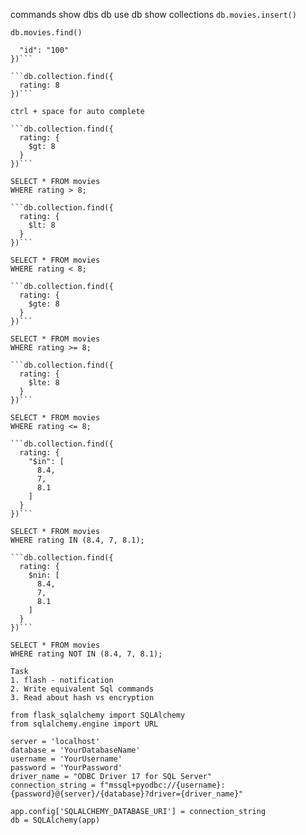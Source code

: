 commands
show dbs
db
use db
show collections
```db.movies.insert()```

```db.movies.find()```

```db.collection.find({
  "id": "100"
})```

```db.collection.find({
  rating: 8
})```

ctrl + space for auto complete

```db.collection.find({
  rating: {
    $gt: 8
  }
})```

SELECT * FROM movies
WHERE rating > 8;

```db.collection.find({
  rating: {
    $lt: 8
  }
})```

SELECT * FROM movies
WHERE rating < 8;

```db.collection.find({
  rating: {
    $gte: 8
  }
})```

SELECT * FROM movies
WHERE rating >= 8;

```db.collection.find({
  rating: {
    $lte: 8
  }
})```

SELECT * FROM movies
WHERE rating <= 8;

```db.collection.find({
  rating: {
    "$in": [
      8.4,
      7,
      8.1
    ]
  }
})```

SELECT * FROM movies
WHERE rating IN (8.4, 7, 8.1);

```db.collection.find({
  rating: {
    $nin: [
      8.4,
      7,
      8.1
    ]
  }
})```

SELECT * FROM movies
WHERE rating NOT IN (8.4, 7, 8.1);

Task
1. flash - notification
2. Write equivalent Sql commands
3. Read about hash vs encryption

from flask_sqlalchemy import SQLAlchemy
from sqlalchemy.engine import URL
 
server = 'localhost'
database = 'YourDatabaseName'
username = 'YourUsername'
password = 'YourPassword'
driver_name = "ODBC Driver 17 for SQL Server"
connection_string = f"mssql+pyodbc://{username}:{password}@{server}/{database}?driver={driver_name}"
 
app.config['SQLALCHEMY_DATABASE_URI'] = connection_string
db = SQLAlchemy(app)